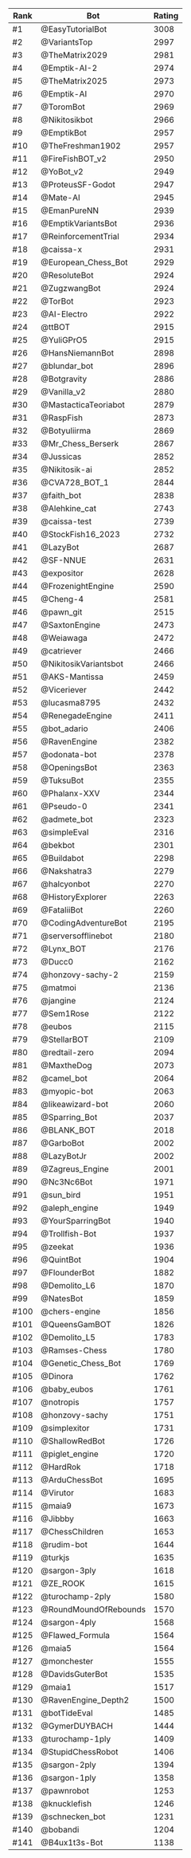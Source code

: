 Rank|Bot|Rating
---|---|---
#1|@EasyTutorialBot|3008
#2|@VariantsTop|2997
#3|@TheMatrix2029|2981
#4|@Emptik-AI-2|2974
#5|@TheMatrix2025|2973
#6|@Emptik-AI|2970
#7|@ToromBot|2969
#8|@Nikitosikbot|2966
#9|@EmptikBot|2957
#10|@TheFreshman1902|2957
#11|@FireFishBOT_v2|2950
#12|@YoBot_v2|2949
#13|@ProteusSF-Godot|2947
#14|@Mate-AI|2945
#15|@EmanPureNN|2939
#16|@EmptikVariantsBot|2936
#17|@ReinforcementTrial|2934
#18|@caissa-x|2931
#19|@European_Chess_Bot|2929
#20|@ResoluteBot|2924
#21|@ZugzwangBot|2924
#22|@TorBot|2923
#23|@AI-Electro|2922
#24|@ttBOT|2915
#25|@YuliGPrO5|2915
#26|@HansNiemannBot|2898
#27|@blundar_bot|2896
#28|@Botgravity|2886
#29|@Vanilla_v2|2880
#30|@MastacticaTeoriabot|2879
#31|@RaspFish|2873
#32|@Botyuliirma|2869
#33|@Mr_Chess_Berserk|2867
#34|@Jussicas|2852
#35|@Nikitosik-ai|2852
#36|@CVA728_BOT_1|2844
#37|@faith_bot|2838
#38|@Alehkine_cat|2743
#39|@caissa-test|2739
#40|@StockFish16_2023|2732
#41|@LazyBot|2687
#42|@SF-NNUE|2631
#43|@expositor|2628
#44|@FrozenightEngine|2590
#45|@Cheng-4|2581
#46|@pawn_git|2515
#47|@SaxtonEngine|2473
#48|@Weiawaga|2472
#49|@catriever|2466
#50|@NikitosikVariantsbot|2466
#51|@AKS-Mantissa|2459
#52|@Viceriever|2442
#53|@lucasma8795|2432
#54|@RenegadeEngine|2411
#55|@bot_adario|2406
#56|@RavenEngine|2382
#57|@odonata-bot|2378
#58|@OpeningsBot|2363
#59|@TuksuBot|2355
#60|@Phalanx-XXV|2344
#61|@Pseudo-0|2341
#62|@admete_bot|2323
#63|@simpleEval|2316
#64|@bekbot|2301
#65|@Buildabot|2298
#66|@Nakshatra3|2279
#67|@halcyonbot|2270
#68|@HistoryExplorer|2263
#69|@FataliiBot|2260
#70|@CodingAdventureBot|2195
#71|@serversofflinebot|2180
#72|@Lynx_BOT|2176
#73|@Ducc0|2162
#74|@honzovy-sachy-2|2159
#75|@matmoi|2136
#76|@jangine|2124
#77|@Sem1Rose|2122
#78|@eubos|2115
#79|@StellarBOT|2109
#80|@redtail-zero|2094
#81|@MaxtheDog|2073
#82|@camel_bot|2064
#83|@myopic-bot|2063
#84|@likeawizard-bot|2060
#85|@Sparring_Bot|2037
#86|@BLANK_BOT|2018
#87|@GarboBot|2002
#88|@LazyBotJr|2002
#89|@Zagreus_Engine|2001
#90|@Nc3Nc6Bot|1971
#91|@sun_bird|1951
#92|@aleph_engine|1949
#93|@YourSparringBot|1940
#94|@Trollfish-Bot|1937
#95|@zeekat|1936
#96|@QuintBot|1904
#97|@FlounderBot|1882
#98|@Demolito_L6|1870
#99|@NatesBot|1859
#100|@chers-engine|1856
#101|@QueensGamBOT|1826
#102|@Demolito_L5|1783
#103|@Ramses-Chess|1780
#104|@Genetic_Chess_Bot|1769
#105|@Dinora|1762
#106|@baby_eubos|1761
#107|@notropis|1757
#108|@honzovy-sachy|1751
#109|@simplexitor|1731
#110|@ShallowRedBot|1726
#111|@piglet_engine|1720
#112|@HardRok|1718
#113|@ArduChessBot|1695
#114|@Virutor|1683
#115|@maia9|1673
#116|@Jibbby|1663
#117|@ChessChildren|1653
#118|@rudim-bot|1644
#119|@turkjs|1635
#120|@sargon-3ply|1618
#121|@ZE_ROOK|1615
#122|@turochamp-2ply|1580
#123|@RoundMoundOfRebounds|1570
#124|@sargon-4ply|1568
#125|@Flawed_Formula|1564
#126|@maia5|1564
#127|@monchester|1555
#128|@DavidsGuterBot|1535
#129|@maia1|1517
#130|@RavenEngine_Depth2|1500
#131|@botTideEval|1485
#132|@GymerDUYBACH|1444
#133|@turochamp-1ply|1409
#134|@StupidChessRobot|1406
#135|@sargon-2ply|1394
#136|@sargon-1ply|1358
#137|@pawnrobot|1253
#138|@knucklefish|1246
#139|@schnecken_bot|1231
#140|@bobandi|1204
#141|@B4ux1t3s-Bot|1138
